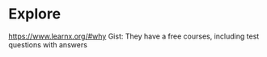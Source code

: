 

# Explore

https://www.learnx.org/#why
Gist: They have a free courses, including test questions with answers






